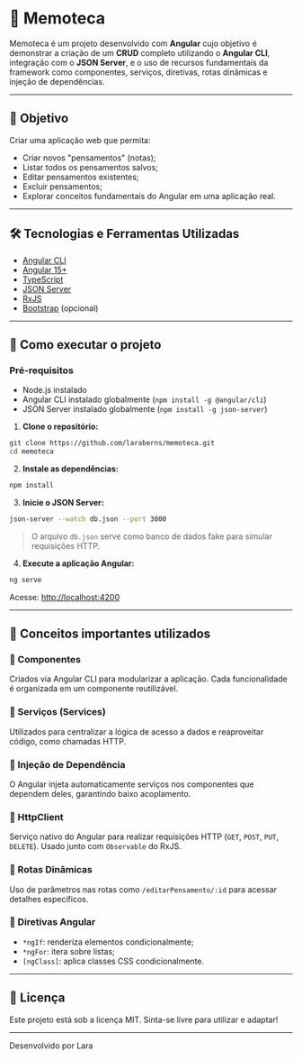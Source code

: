 
# 🧠 Memoteca

Memoteca é um projeto desenvolvido com **Angular** cujo objetivo é demonstrar a criação de um **CRUD** completo utilizando o **Angular CLI**, integração com o **JSON Server**, e o uso de recursos fundamentais da framework como componentes, serviços, diretivas, rotas dinâmicas e injeção de dependências.

---

## 📌 Objetivo

Criar uma aplicação web que permita:

- Criar novos "pensamentos" (notas);
- Listar todos os pensamentos salvos;
- Editar pensamentos existentes;
- Excluir pensamentos;
- Explorar conceitos fundamentais do Angular em uma aplicação real.

---

## 🛠️ Tecnologias e Ferramentas Utilizadas

- [Angular CLI](https://angular.io/cli)
- [Angular 15+](https://angular.io/)
- [TypeScript](https://www.typescriptlang.org/)
- [JSON Server](https://github.com/typicode/json-server)
- [RxJS](https://rxjs.dev/)
- [Bootstrap](https://getbootstrap.com/) (opcional)

---

## 🚀 Como executar o projeto

### Pré-requisitos

- Node.js instalado
- Angular CLI instalado globalmente (`npm install -g @angular/cli`)
- JSON Server instalado globalmente (`npm install -g json-server`)

1. **Clone o repositório:**

```bash
git clone https://github.com/laraberns/memoteca.git
cd memoteca
```

2. **Instale as dependências:**

```bash
npm install
```

3. **Inicie o JSON Server:**

```bash
json-server --watch db.json --port 3000
```

> O arquivo `db.json` serve como banco de dados fake para simular requisições HTTP.

4. **Execute a aplicação Angular:**

```bash
ng serve
```

Acesse: [http://localhost:4200](http://localhost:4200)

---

## 🧭 Conceitos importantes utilizados

### 🔹 Componentes
Criados via Angular CLI para modularizar a aplicação. Cada funcionalidade é organizada em um componente reutilizável.

### 🔹 Serviços (Services)
Utilizados para centralizar a lógica de acesso a dados e reaproveitar código, como chamadas HTTP.

### 🔹 Injeção de Dependência
O Angular injeta automaticamente serviços nos componentes que dependem deles, garantindo baixo acoplamento.

### 🔹 HttpClient
Serviço nativo do Angular para realizar requisições HTTP (`GET`, `POST`, `PUT`, `DELETE`). Usado junto com `Observable` do RxJS.

### 🔹 Rotas Dinâmicas
Uso de parâmetros nas rotas como `/editarPensamento/:id` para acessar detalhes específicos.

### 🔹 Diretivas Angular
- `*ngIf`: renderiza elementos condicionalmente;
- `*ngFor`: itera sobre listas;
- `[ngClass]`: aplica classes CSS condicionalmente.

---

## 📄 Licença

Este projeto está sob a licença MIT. Sinta-se livre para utilizar e adaptar!

---

Desenvolvido por Lara
